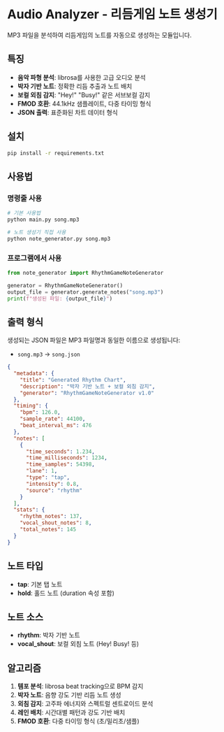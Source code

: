 # Audio Analyzer - 리듬게임 노트 생성기

MP3 파일을 분석하여 리듬게임의 노트를 자동으로 생성하는 모듈입니다.

## 특징

- **음악 파형 분석**: librosa를 사용한 고급 오디오 분석
- **박자 기반 노트**: 정확한 리듬 추출과 노트 배치
- **보컬 외침 감지**: "Hey!" "Busy!" 같은 서브보컬 감지
- **FMOD 호환**: 44.1kHz 샘플레이트, 다중 타이밍 형식
- **JSON 출력**: 표준화된 차트 데이터 형식

## 설치

```bash
pip install -r requirements.txt
```

## 사용법

### 명령줄 사용

```bash
# 기본 사용법
python main.py song.mp3

# 노트 생성기 직접 사용
python note_generator.py song.mp3
```

### 프로그램에서 사용

```python
from note_generator import RhythmGameNoteGenerator

generator = RhythmGameNoteGenerator()
output_file = generator.generate_notes("song.mp3")
print(f"생성된 파일: {output_file}")
```

## 출력 형식

생성되는 JSON 파일은 MP3 파일명과 동일한 이름으로 생성됩니다:
- `song.mp3` → `song.json`

```json
{
  "metadata": {
    "title": "Generated Rhythm Chart",
    "description": "박자 기반 노트 + 보컬 외침 감지",
    "generator": "RhythmGameNoteGenerator v1.0"
  },
  "timing": {
    "bpm": 126.0,
    "sample_rate": 44100,
    "beat_interval_ms": 476
  },
  "notes": [
    {
      "time_seconds": 1.234,
      "time_milliseconds": 1234,
      "time_samples": 54398,
      "lane": 1,
      "type": "tap",
      "intensity": 0.8,
      "source": "rhythm"
    }
  ],
  "stats": {
    "rhythm_notes": 137,
    "vocal_shout_notes": 8,
    "total_notes": 145
  }
}
```

## 노트 타입

- **tap**: 기본 탭 노트
- **hold**: 홀드 노트 (duration 속성 포함)

## 노트 소스

- **rhythm**: 박자 기반 노트
- **vocal_shout**: 보컬 외침 노트 (Hey! Busy! 등)

## 알고리즘

1. **템포 분석**: librosa beat tracking으로 BPM 감지
2. **박자 노트**: 음향 강도 기반 리듬 노트 생성
3. **외침 감지**: 고주파 에너지와 스펙트럴 센트로이드 분석
4. **레인 배치**: 시간대별 패턴과 강도 기반 배치
5. **FMOD 호환**: 다중 타이밍 형식 (초/밀리초/샘플)